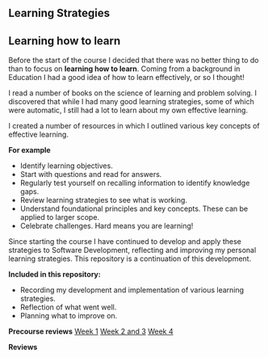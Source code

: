 ## Learning Strategies

## Learning how to learn

Before the start of the course I decided that there was no better thing to do than to focus on **learning how to learn**. Coming from a background in Education I had a good idea of how to learn effectively, or so I thought! 

I read a number of books on the science of learning and problem solving. I discovered that while I had many good learning strategies, some of which were automatic, I still had a lot to learn about my own effective learning. 

I created a number of resources in which I outlined various key concepts of effective learning.

**For example**
- Identify learning objectives.
- Start with questions and read for answers.
- Regularly test yourself on recalling information to identify knowledge gaps.
- Review learning strategies to see what is working.
- Understand foundational principles and key concepts. These can be applied to larger scope.
- Celebrate challenges. Hard means you are learning!

Since starting the course I have continued to develop and apply these strategies to Software Development, reflecting and improving my personal learning strategies. This repository is a continuation of this development.

**Included in this repository:**
- Recording my development and implementation of various learning strategies.
- Reflection of what went well.
- Planning what to improve on.

**Precourse reviews**
[Week 1](https://github.com/AUTOMCAS/LearningJourney/blob/main/Learning_Stratagies/Precourse_Week1.md)
[Week 2 and 3](https://github.com/AUTOMCAS/LearningJourney/blob/main/Learning_Stratagies/Precourse_Week2_and_3.md)
[Week 4](https://github.com/AUTOMCAS/LearningJourney/blob/main/Learning_Stratagies/Precourse_Week4.md)


**Reviews**
